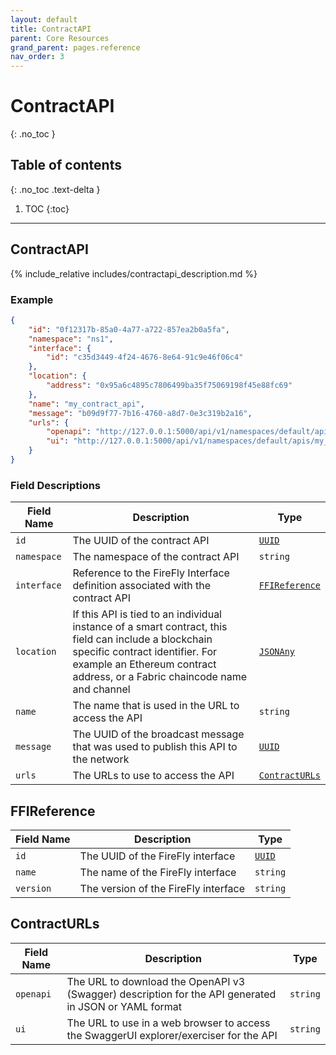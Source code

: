 ```yaml
---
layout: default
title: ContractAPI
parent: Core Resources
grand_parent: pages.reference
nav_order: 3
---
```


# ContractAPI
{: .no_toc }

## Table of contents
{: .no_toc .text-delta }

1. TOC
{:toc}

---
## ContractAPI

{% include_relative includes/contractapi_description.md %}

### Example

```json
{
    "id": "0f12317b-85a0-4a77-a722-857ea2b0a5fa",
    "namespace": "ns1",
    "interface": {
        "id": "c35d3449-4f24-4676-8e64-91c9e46f06c4"
    },
    "location": {
        "address": "0x95a6c4895c7806499ba35f75069198f45e88fc69"
    },
    "name": "my_contract_api",
    "message": "b09d9f77-7b16-4760-a8d7-0e3c319b2a16",
    "urls": {
        "openapi": "http://127.0.0.1:5000/api/v1/namespaces/default/apis/my_contract_api/api/swagger.json",
        "ui": "http://127.0.0.1:5000/api/v1/namespaces/default/apis/my_contract_api/api"
    }
}
```

### Field Descriptions

| Field Name | Description | Type |
|------------|-------------|------|
| `id` | The UUID of the contract API | [`UUID`](simpletypes#uuid) |
| `namespace` | The namespace of the contract API | `string` |
| `interface` | Reference to the FireFly Interface definition associated with the contract API | [`FFIReference`](#ffireference) |
| `location` | If this API is tied to an individual instance of a smart contract, this field can include a blockchain specific contract identifier. For example an Ethereum contract address, or a Fabric chaincode name and channel | [`JSONAny`](simpletypes#jsonany) |
| `name` | The name that is used in the URL to access the API | `string` |
| `message` | The UUID of the broadcast message that was used to publish this API to the network | [`UUID`](simpletypes#uuid) |
| `urls` | The URLs to use to access the API | [`ContractURLs`](#contracturls) |

## FFIReference

| Field Name | Description | Type |
|------------|-------------|------|
| `id` | The UUID of the FireFly interface | [`UUID`](simpletypes#uuid) |
| `name` | The name of the FireFly interface | `string` |
| `version` | The version of the FireFly interface | `string` |


## ContractURLs

| Field Name | Description | Type |
|------------|-------------|------|
| `openapi` | The URL to download the OpenAPI v3 (Swagger) description for the API generated in JSON or YAML format | `string` |
| `ui` | The URL to use in a web browser to access the SwaggerUI explorer/exerciser for the API | `string` |



